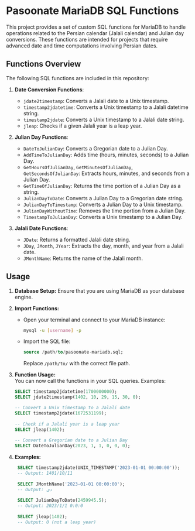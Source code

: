 # Pasoonate MariaDB SQL Functions

This project provides a set of custom SQL functions for MariaDB to handle operations related to the Persian calendar (Jalali calendar) and Julian day conversions. These functions are intended for projects that require advanced date and time computations involving Persian dates.

## Functions Overview

The following SQL functions are included in this repository:

1. **Date Conversion Functions**:
   - `jdate2timestamp`: Converts a Jalali date to a Unix timestamp.
   - `timestamp2jdatetime`: Converts a Unix timestamp to a Jalali datetime string.
   - `timestamp2jdate`: Converts a Unix timestamp to a Jalali date string.
   - `jleap`: Checks if a given Jalali year is a leap year.

2. **Julian Day Functions**:
   - `DateToJulianDay`: Converts a Gregorian date to a Julian Day.
   - `AddTimeToJulianDay`: Adds time (hours, minutes, seconds) to a Julian Day.
   - `GetHoursOfJulianDay`, `GetMinutesOfJulianDay`, `GetSecondsOfJulianDay`: Extracts hours, minutes, and seconds from a Julian Day.
   - `GetTimeOfJulianDay`: Returns the time portion of a Julian Day as a string.
   - `JulianDayToDate`: Converts a Julian Day to a Gregorian date string.
   - `JulianDayToTimestamp`: Converts a Julian Day to a Unix timestamp.
   - `JulianDayWithoutTime`: Removes the time portion from a Julian Day.
   - `TimestampToJulianDay`: Converts a Unix timestamp to a Julian Day.

3. **Jalali Date Functions**:
   - `JDate`: Returns a formatted Jalali date string.
   - `JDay`, `JMonth`, `JYear`: Extracts the day, month, and year from a Jalali date.
   - `JMonthName`: Returns the name of the Jalali month.

## Usage

1. **Database Setup:** Ensure that you are using MariaDB as your database engine.

2. **Import Functions:**
   - Open your terminal and connect to your MariaDB instance:
     ```bash
     mysql -u [username] -p
     ```
   - Import the SQL file:
     ```sql
     source /path/to/pasoonate-mariadb.sql;
     ```
     Replace `/path/to/` with the correct file path.

3. **Function Usage:**  
   You can now call the functions in your SQL queries. Examples:
   ```sql
   SELECT timestamp2jdatetime(1700000000);
   SELECT jdate2timestamp(1402, 10, 29, 15, 30, 0);
   
   -- Convert a Unix timestamp to a Jalali date
   SELECT timestamp2jdate(1672531199);
    
   -- Check if a Jalali year is a leap year
   SELECT jleap(1402);
    
   -- Convert a Gregorian date to a Julian Day
   SELECT DateToJulianDay(2023, 1, 1, 0, 0, 0);
   ```
4. **Examples:**
   ```sql
    SELECT timestamp2jdate(UNIX_TIMESTAMP('2023-01-01 00:00:00'));
    -- Output: 1401/10/11
    
    SELECT JMonthName('2023-01-01 00:00:00');
    -- Output: دی
    
    SELECT JulianDayToDate(2459945.5);
    -- Output: 2023/1/1 0:0:0
    
    SELECT jleap(1402);
    -- Output: 0 (not a leap year)
